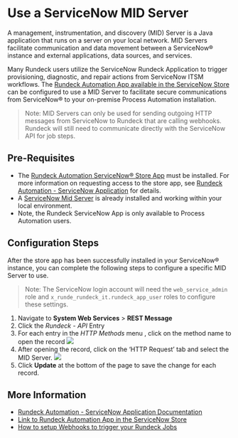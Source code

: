 # Use a ServiceNow MID Server

A management, instrumentation, and discovery (MID) Server is a Java application that runs on a server on your local network. MID Servers facilitate communication and data movement between a ServiceNow® instance and external applications, data sources, and services.

Many Rundeck users utilize the ServiceNow Rundeck Application to trigger provisioning, diagnostic, and repair actions from ServiceNow ITSM workflows. The [Rundeck Automation App available in the ServiceNow Store](https://store.servicenow.com/sn_appstore_store.do#!/store/application/1f1cf27adb252110e8744a6c139619f8/) can be configured to use a MID Server to facilitate secure communications from ServiceNow® to your on-premise Process Automation installation.

> Note: MID Servers can only be used for sending outgoing HTTP messages from ServiceNow to Rundeck that are calling webhooks.  Rundeck will still need to communicate directly with the ServiceNow API for job steps.

## Pre-Requisites

* The ​​[Rundeck Automation ServiceNow® Store App](https://store.servicenow.com/sn_appstore_store.do#!/store/application/1f1cf27adb252110e8744a6c139619f8) must be installed. For more information on requesting access to the store app, see  [Rundeck Automation - ServiceNow Application](https://docs.rundeck.com/docs/manual/integrations/servicenow-app.html#rundeck-automation-servicenow-application) for details.
* A [ServiceNow Mid Server](https://docs.servicenow.com/bundle/rome-servicenow-platform/page/product/mid-server/concept/mid-server-landing.html) is already installed and working within your local environment.
* Note, the Rundeck ServiceNow App is only available to Process Automation users.

## Configuration Steps

​​After the store app has been successfully installed in your ServiceNow® instance, you can complete the following steps to configure a specific MID Server to use.

> Note: The ServiceNow login account will need the `web_service_admin` role and `x_runde_rundeck_it.rundeck_app_user` roles to configure these settings.

1. Navigate to **System Web Services** > **REST Message**
1. Click the _Rundeck - API_ Entry
1. For each entry in the _HTTP Methods_ menu , click on the method name to open the record
    ![](@assets/img/howto-snmidserver-1.png)
1. After opening the record, click on the ‘HTTP Request’ tab and select the MID Server.
    ![](@assets/img/howto-snmidserver-2.png)
1. Click **Update** at the bottom of the page to save the change for each record.

## More Information

* [Rundeck Automation - ServiceNow Application Documentation](/manual/integrations/servicenow-app.md)
* [Link to Rundeck Automation App in the ServiceNow Store](https://store.servicenow.com/sn_appstore_store.do#!/store/application/1f1cf27adb252110e8744a6c139619f8)
* [How to setup Webhooks to trigger your Rundeck Jobs](/learning/howto/using-webhooks.md)
